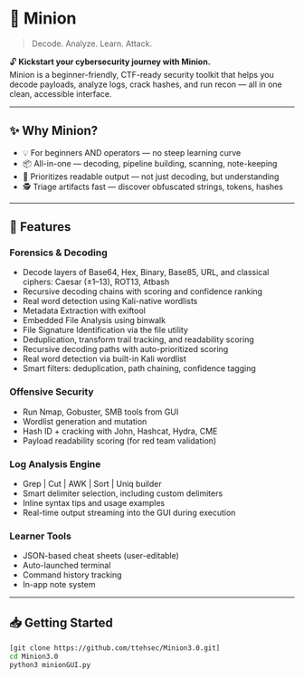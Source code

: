 # 🧠 Minion

> Decode. Analyze. Learn. Attack.

🔓 **Kickstart your cybersecurity journey with Minion.**  
Minion is a beginner-friendly, CTF-ready security toolkit that helps you decode payloads, analyze logs, crack hashes, and run recon — all in one clean, accessible interface.

---

## ✨ Why Minion?

- 💡 For beginners AND operators — no steep learning curve
- 📦 All-in-one — decoding, pipeline building, scanning, note-keeping
- 🧠 Prioritizes readable output — not just decoding, but understanding
- 🕵️ Triage artifacts fast — discover obfuscated strings, tokens, hashes

---

## 🔐 Features

### Forensics & Decoding

- Decode layers of Base64, Hex, Binary, Base85, URL, and classical ciphers: Caesar (±1–13), ROT13, Atbash
- Recursive decoding chains with scoring and confidence ranking
- Real word detection using Kali-native wordlists
- Metadata Extraction with exiftool
- Embedded File Analysis using binwalk
- File Signature Identification via the file utility
- Deduplication, transform trail tracking, and readability scoring
- Recursive decoding paths with auto-prioritized scoring
- Real word detection via built-in Kali wordlist
- Smart filters: deduplication, path chaining, confidence tagging

### Offensive Security

- Run Nmap, Gobuster, SMB tools from GUI
- Wordlist generation and mutation
- Hash ID + cracking with John, Hashcat, Hydra, CME
- Payload readability scoring (for red team validation)

### Log Analysis Engine

- Grep | Cut | AWK | Sort | Uniq builder
- Smart delimiter selection, including custom delimiters
- Inline syntax tips and usage examples
- Real-time output streaming into the GUI during execution





### Learner Tools

- JSON-based cheat sheets (user-editable)
- Auto-launched terminal
- Command history tracking
- In-app note system

---

## 📥 Getting Started

```bash
[git clone https://github.com/ttehsec/Minion3.0.git]
cd Minion3.0
python3 minionGUI.py
